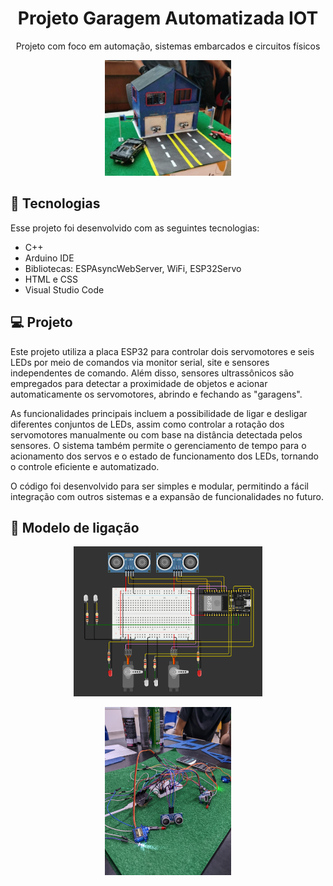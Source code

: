 <h1 align="center"> Projeto Garagem Automatizada IOT </h1>

<p align="center">
Projeto com foco em automação, sistemas embarcados e circuitos físicos<br/>
</p>

<p align="center">
  <img alt="" src="./house.jpg" width="40%">
</p>

## 🚀 Tecnologias

Esse projeto foi desenvolvido com as seguintes tecnologias:

- C++
- Arduino IDE
- Bibliotecas: ESPAsyncWebServer, WiFi, ESP32Servo
- HTML e CSS
- Visual Studio Code

## 💻 Projeto

Este projeto utiliza a placa ESP32 para controlar dois servomotores e seis LEDs por meio de comandos via monitor serial, site e sensores independentes de comando. Além disso, sensores ultrassônicos são empregados para detectar a proximidade de objetos e acionar automaticamente os servomotores, abrindo e fechando as "garagens".

As funcionalidades principais incluem a possibilidade de ligar e desligar diferentes conjuntos de LEDs, assim como controlar a rotação dos servomotores manualmente ou com base na distância detectada pelos sensores. O sistema também permite o gerenciamento de tempo para o acionamento dos servos e o estado de funcionamento dos LEDs, tornando o controle eficiente e automatizado.

O código foi desenvolvido para ser simples e modular, permitindo a fácil integração com outros sistemas e a expansão de funcionalidades no futuro.

## 🧵 Modelo de ligação
<p align="center">
  <img alt="" src="./wokwi.png" width="60%">
</p>
<p align="center">
  <img alt="" src="./circuit.jpg" width="40%">
</p>

